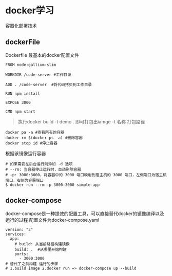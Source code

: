 # docker学习
容器化部署技术

## dockerFile

Dockerfile 最基本的docker配置文件
```
FROM node:gallium-slim

WORKDIR /code-server #工作目录

ADD . /code-server  #将代码拷贝到工作目录

RUN npm install 

EXPOSE 3000

CMD npm start
```

> 执行docker build -t demo . 即可打包出iamge -t 名称 打包路径

```
docker pa -a #查看所有的容器
docker rm $(docker ps -a) #删除容器
docker stop id #停止容器
```

根据该镜像运行容器
```
# 如果需要在后台运行则添加 -d 选项
# --rm: 当容器停止运行时，自动删除容器
# -p: 3000:3000，将容器中的 3000 端口映射到宿主机的 3000 端口，左侧端口为宿主机端口，右侧为容器端口
$ docker run --rm -p 3000:3000 simple-app
```
## docker-compose

docker-compose是一种提效的配置工具，可以直接替代docker的镜像编译以及运行的过程
配置文件为docker-compose.yaml
```
version: "3"
services:
  app:
    # build: 从当前路径构建镜像
    build: .  #从哪里开始构建
    ports:
      - 3000:3000
# 替代了之前构建 运行的步骤
# 1.build image 2.docker run => docker-compose up --build
```
